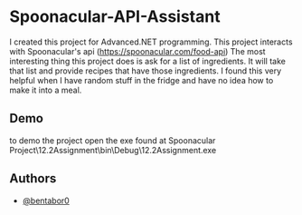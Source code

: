#  Spoonacular-API-Assistant

I created this project for Advanced.NET programming. This project interacts with Spoonacular's api (https://spoonacular.com/food-api) The most interesting thing this project does is ask for a list of ingredients. It will take that list and provide recipes that have those ingredients. I found this very helpful when I have random stuff in the fridge and have no idea how to make it into a meal.

## Demo

to demo the project open the exe found at Spoonacular Project\12.2Assignment\bin\Debug\12.2Assignment.exe

## Authors

- [@bentabor0](https://github.com/bentabor0)
